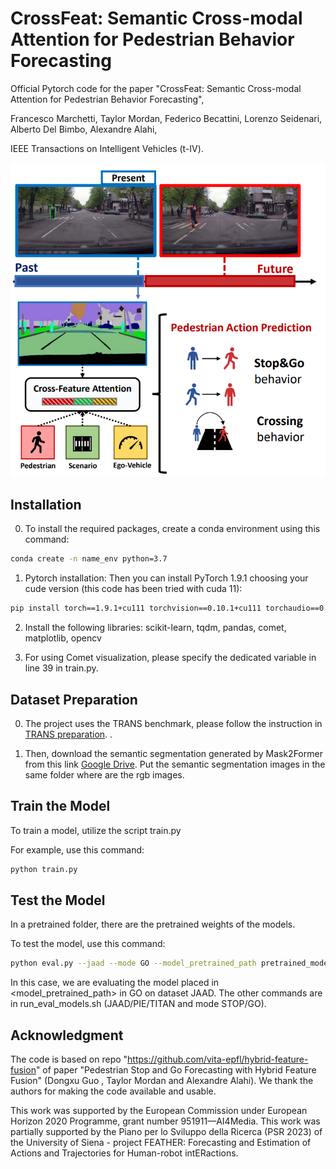 # CrossFeat: Semantic Cross-modal Attention for Pedestrian Behavior Forecasting
Official Pytorch code for the paper "CrossFeat: Semantic Cross-modal Attention for Pedestrian Behavior Forecasting", 

Francesco Marchetti, Taylor Mordan, Federico Becattini, Lorenzo Seidenari, Alberto Del Bimbo, Alexandre Alahi,

IEEE Transactions on Intelligent Vehicles (t-IV).

![crossFeat overview](crossFeat.png)



## Installation
0. To install the required packages, create a conda environment using this command: 
```bash
conda create -n name_env python=3.7
```

1. Pytorch installation:
Then you can install PyTorch 1.9.1 choosing your cude version (this code has been tried with cuda 11):
```bash
pip install torch==1.9.1+cu111 torchvision==0.10.1+cu111 torchaudio==0.9.1 -f https://download.pytorch.org/whl/torch_stable.html
```

2. Install the following libraries: scikit-learn, tqdm, pandas, comet, matplotlib, opencv

3. For using Comet visualization, please specify the dedicated variable in line 39 in train.py.

## Dataset Preparation
0. The project uses the TRANS benchmark, please follow the instruction in <a id='google TRANS'>[TRANS preparation](https://github.com/vita-epfl/pedestrian-transition-dataset)</a>. .

1. Then, download the semantic segmentation generated by Mask2Former from this link <a id='google drive'>[Google Drive](https://drive.google.com/drive/folders/1mpXyRNov-Cw56Ewb5yHMu6Q4BPcY275a?usp=sharing)</a>.
Put the semantic segmentation images in the same folder where are the rgb images.

## Train the Model
To train a model, utilize the script train.py

For example, use this command:
```bash
python train.py
```

## Test the Model
In a pretrained folder, there are the pretrained weights of the models.

To test the model, use this command:
```bash
python eval.py --jaad --mode GO --model_pretrained_path pretrained_models/jaad_go.pt
```

In this case, we are evaluating the model placed in <model_pretrained_path> in <mode> GO on dataset JAAD.
The other commands are in run_eval_models.sh (JAAD/PIE/TITAN and mode STOP/GO).


## Acknowledgment
The code is based on repo "https://github.com/vita-epfl/hybrid-feature-fusion" of paper "Pedestrian Stop and Go Forecasting with Hybrid Feature Fusion" (Dongxu Guo , Taylor Mordan and Alexandre Alahi). 
We thank the authors for making the code available and usable.

This work was supported by the European Commission under European Horizon 2020 Programme, grant number 951911—AI4Media. This work was partially supported by the Piano per lo Sviluppo della Ricerca (PSR 2023) of the University of Siena - project FEATHER: Forecasting and Estimation of Actions and Trajectories for Human-robot intERactions.

